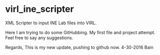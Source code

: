 # virl_ine_scripter
XML Scripter to input INE Lab files into VIRL.

Here I am trying to do some GitHubbing. My first file and project attempt. Feel free to say any suggestions.

Regards,
This is my new update, pushing to github now. 4-30-2016
Bain
